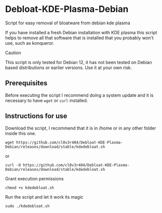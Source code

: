 # Debloat-KDE-Plasma-Debian
Script for easy removal of bloatware from debian kde plasma

If you have installed a fresh Debian installation with KDE plasma this script helps to remove all that software that is installed that you probably won't use, such as konqueror.
> [!CAUTION]
>  This script is only tested for Debian 12, it has not been tested on Debian based distributions or earlier versions. Use it at your own risk.

## Prerequisites
Before executing the script I recommend doing a system update and it is necessary to have `wget` or `curl` installed.

## Instructions for use
Download the script, I recommend that it is in /home or in any other folder inside this one. 
```
wget https://github.com/cl0v3r404/Debloat-KDE-Plasma-Debian/releases/download/stable/kdedebloat.sh
```
or
```
curl -O https://github.com/cl0v3r404/Debloat-KDE-Plasma-Debian/releases/download/stable/kdedebloat.sh
```

Grant execution permissions
```
chmod +x kdedebloat.sh
```

Run the script and let it work its magic
```
sudo ./kdedebloat.sh
```

